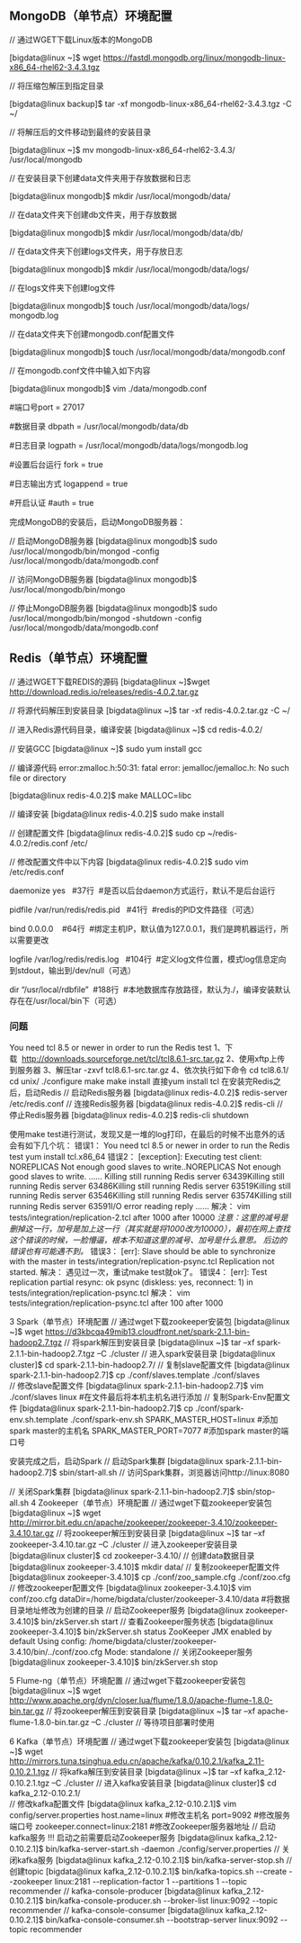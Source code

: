## MongoDB（单节点）环境配置

// 通过WGET下载Linux版本的MongoDB

[bigdata@linux ~]$ wget https://fastdl.mongodb.org/linux/mongodb-linux-x86_64-rhel62-3.4.3.tgz

// 将压缩包解压到指定目录

[bigdata@linux backup]$ tar -xf mongodb-linux-x86_64-rhel62-3.4.3.tgz -C ~/

// 将解压后的文件移动到最终的安装目录

[bigdata@linux ~]$ mv mongodb-linux-x86_64-rhel62-3.4.3/ /usr/local/mongodb

// 在安装目录下创建data文件夹用于存放数据和日志

[bigdata@linux mongodb]$ mkdir /usr/local/mongodb/data/

// 在data文件夹下创建db文件夹，用于存放数据

[bigdata@linux mongodb]$ mkdir /usr/local/mongodb/data/db/

// 在data文件夹下创建logs文件夹，用于存放日志

[bigdata@linux mongodb]$ mkdir /usr/local/mongodb/data/logs/

// 在logs文件夹下创建log文件

[bigdata@linux mongodb]$ touch /usr/local/mongodb/data/logs/ mongodb.log

// 在data文件夹下创建mongodb.conf配置文件

[bigdata@linux mongodb]$ touch /usr/local/mongodb/data/mongodb.conf

// 在mongodb.conf文件中输入如下内容

[bigdata@linux mongodb]$ vim ./data/mongodb.conf

#端口号port = 27017

#数据目录
dbpath = /usr/local/mongodb/data/db

#日志目录
logpath = /usr/local/mongodb/data/logs/mongodb.log

#设置后台运行
fork = true

#日志输出方式
logappend = true

#开启认证
#auth = true

完成MongoDB的安装后，启动MongoDB服务器：

// 启动MongoDB服务器
[bigdata@linux mongodb]$ sudo /usr/local/mongodb/bin/mongod -config /usr/local/mongodb/data/mongodb.conf

// 访问MongoDB服务器
[bigdata@linux mongodb]$ /usr/local/mongodb/bin/mongo

// 停止MongoDB服务器
[bigdata@linux mongodb]$ sudo /usr/local/mongodb/bin/mongod -shutdown -config /usr/local/mongodb/data/mongodb.conf


## Redis（单节点）环境配置
// 通过WGET下载REDIS的源码
[bigdata@linux ~]$wget http://download.redis.io/releases/redis-4.0.2.tar.gz 

// 将源代码解压到安装目录
[bigdata@linux ~]$ tar -xf redis-4.0.2.tar.gz -C ~/

// 进入Redis源代码目录，编译安装
[bigdata@linux ~]$ cd redis-4.0.2/

// 安装GCC
[bigdata@linux ~]$ sudo yum install gcc

// 编译源代码
error:zmalloc.h:50:31: fatal error: jemalloc/jemalloc.h: No such file or directory

[bigdata@linux redis-4.0.2]$ make MALLOC=libc

// 编译安装
[bigdata@linux redis-4.0.2]$ sudo make install

// 创建配置文件
[bigdata@linux redis-4.0.2]$ sudo cp ~/redis-4.0.2/redis.conf /etc/ 

// 修改配置文件中以下内容
[bigdata@linux redis-4.0.2]$ sudo vim /etc/redis.conf

daemonize yes   #37行  #是否以后台daemon方式运行，默认不是后台运行

pidfile /var/run/redis/redis.pid   #41行  #redis的PID文件路径（可选）

bind 0.0.0.0    #64行  #绑定主机IP，默认值为127.0.0.1，我们是跨机器运行，所以需要更改

logfile /var/log/redis/redis.log   #104行  #定义log文件位置，模式log信息定向到stdout，输出到/dev/null（可选）

dir “/usr/local/rdbfile”  #188行  #本地数据库存放路径，默认为./，编译安装默认存在在/usr/local/bin下（可选）
### 问题

You need tcl 8.5 or newer in order to run the Redis test
1、下载  http://downloads.sourceforge.net/tcl/tcl8.6.1-src.tar.gz
2、使用xftp上传到服务器
3、解压tar -zxvf tcl8.6.1-src.tar.gz
4、依次执行如下命令
cd tcl8.6.1/
cd unix/
./configure
make
make install
直接yum install tcl
在安装完Redis之后，启动Redis
// 启动Redis服务器
[bigdata@linux redis-4.0.2]$ redis-server /etc/redis.conf
// 连接Redis服务器
[bigdata@linux redis-4.0.2]$ redis-cli
// 停止Redis服务器
[bigdata@linux redis-4.0.2]$ redis-cli shutdown

使用make test进行测试，发现又是一堆的log打印，在最后的时候不出意外的话会有如下几个坑：
错误1：
You need tcl 8.5 or newer in order to run the Redis test
yum install tcl.x86_64
错误2：
[exception]: Executing test client: NOREPLICAS Not enough good slaves to write..NOREPLICAS Not enough good slaves to write.
……
Killing still running Redis server 63439Killing still running Redis server 63486Killing still running Redis server 63519Killing still running Redis server 63546Killing still running Redis server 63574Killing still running Redis server 63591I/O error reading reply
……
解决：
vim tests/integration/replication-2.tcl
after 1000
after 10000
*注意：这里的减号是删掉这一行，加号是加上这一行（其实就是将1000改为10000），最初在网上查找这个错误的时候，一脸懵逼，根本不知道这里的减号、加号是什么意思。
后边的错误也有可能遇不到。*
错误3：
[err]: Slave should be able to synchronize with the master in tests/integration/replication-psync.tcl
Replication not started.
解决：
遇见过一次，重试make test就ok了。
错误4：
[err]: Test replication partial resync: ok psync (diskless: yes, reconnect: 1) in tests/integration/replication-psync.tcl
解决：
vim tests/integration/replication-psync.tcl
after 100
after 1000

3 Spark（单节点）环境配置
// 通过wget下载zookeeper安装包
[bigdata@linux ~]$ wget https://d3kbcqa49mib13.cloudfront.net/spark-2.1.1-bin-hadoop2.7.tgz 
// 将spark解压到安装目录
[bigdata@linux ~]$ tar –xf spark-2.1.1-bin-hadoop2.7.tgz –C ./cluster
// 进入spark安装目录
[bigdata@linux cluster]$ cd spark-2.1.1-bin-hadoop2.7/
// 复制slave配置文件
[bigdata@linux spark-2.1.1-bin-hadoop2.7]$ cp ./conf/slaves.template ./conf/slaves    
// 修改slave配置文件
[bigdata@linux spark-2.1.1-bin-hadoop2.7]$ vim ./conf/slaves
linux  #在文件最后将本机主机名进行添加
// 复制Spark-Env配置文件
[bigdata@linux spark-2.1.1-bin-hadoop2.7]$ cp ./conf/spark-env.sh.template ./conf/spark-env.sh 
SPARK_MASTER_HOST=linux       #添加spark master的主机名
SPARK_MASTER_PORT=7077        #添加spark master的端口号

安装完成之后，启动Spark
// 启动Spark集群
[bigdata@linux spark-2.1.1-bin-hadoop2.7]$ sbin/start-all.sh
// 访问Spark集群，浏览器访问http://linux:8080

// 关闭Spark集群
[bigdata@linux spark-2.1.1-bin-hadoop2.7]$ sbin/stop-all.sh
4 Zookeeper（单节点）环境配置
// 通过wget下载zookeeper安装包
[bigdata@linux ~]$ wget http://mirror.bit.edu.cn/apache/zookeeper/zookeeper-3.4.10/zookeeper-3.4.10.tar.gz 
// 将zookeeper解压到安装目录
[bigdata@linux ~]$ tar –xf zookeeper-3.4.10.tar.gz –C ./cluster
// 进入zookeeper安装目录
[bigdata@linux cluster]$ cd zookeeper-3.4.10/
// 创建data数据目录
[bigdata@linux zookeeper-3.4.10]$ mkdir data/
// 复制zookeeper配置文件
[bigdata@linux zookeeper-3.4.10]$ cp ./conf/zoo_sample.cfg ./conf/zoo.cfg   
// 修改zookeeper配置文件
[bigdata@linux zookeeper-3.4.10]$ vim conf/zoo.cfg
dataDir=/home/bigdata/cluster/zookeeper-3.4.10/data  #将数据目录地址修改为创建的目录
// 启动Zookeeper服务
[bigdata@linux zookeeper-3.4.10]$ bin/zkServer.sh start
// 查看Zookeeper服务状态
[bigdata@linux zookeeper-3.4.10]$ bin/zkServer.sh status
ZooKeeper JMX enabled by default
Using config: /home/bigdata/cluster/zookeeper-3.4.10/bin/../conf/zoo.cfg
Mode: standalone
// 关闭Zookeeper服务
[bigdata@linux zookeeper-3.4.10]$ bin/zkServer.sh stop

5 Flume-ng（单节点）环境配置
// 通过wget下载zookeeper安装包
[bigdata@linux ~]$ wget http://www.apache.org/dyn/closer.lua/flume/1.8.0/apache-flume-1.8.0-bin.tar.gz
// 将zookeeper解压到安装目录
[bigdata@linux ~]$ tar –xf apache-flume-1.8.0-bin.tar.gz –C ./cluster
// 等待项目部署时使用


6 Kafka（单节点）环境配置
// 通过wget下载zookeeper安装包
[bigdata@linux ~]$ wget http://mirrors.tuna.tsinghua.edu.cn/apache/kafka/0.10.2.1/kafka_2.11-0.10.2.1.tgz 
// 将kafka解压到安装目录
[bigdata@linux ~]$ tar –xf kafka_2.12-0.10.2.1.tgz –C ./cluster
// 进入kafka安装目录
[bigdata@linux cluster]$ cd kafka_2.12-0.10.2.1/   
// 修改kafka配置文件
[bigdata@linux kafka_2.12-0.10.2.1]$ vim config/server.properties
host.name=linux                  #修改主机名
port=9092                         #修改服务端口号
zookeeper.connect=linux:2181     #修改Zookeeper服务器地址
// 启动kafka服务 !!! 启动之前需要启动Zookeeper服务
[bigdata@linux kafka_2.12-0.10.2.1]$ bin/kafka-server-start.sh -daemon ./config/server.properties
// 关闭kafka服务
[bigdata@linux kafka_2.12-0.10.2.1]$ bin/kafka-server-stop.sh
// 创建topic
[bigdata@linux kafka_2.12-0.10.2.1]$ bin/kafka-topics.sh --create --zookeeper linux:2181 --replication-factor 1 --partitions 1 --topic recommender
// kafka-console-producer
[bigdata@linux kafka_2.12-0.10.2.1]$ bin/kafka-console-producer.sh --broker-list linux:9092 --topic recommender
// kafka-console-consumer
[bigdata@linux kafka_2.12-0.10.2.1]$ bin/kafka-console-consumer.sh --bootstrap-server linux:9092 --topic recommender
